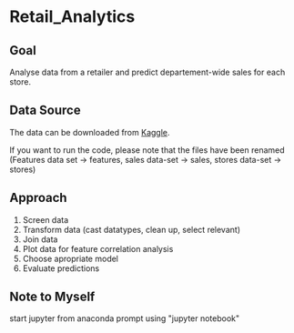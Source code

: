 # Retail_Analytics
## Goal
Analyse data from a retailer and predict departement-wide sales for each store.

## Data Source
The data can be downloaded from [Kaggle](https://www.kaggle.com/manjeetsingh/retaildataset).

If you want to run the code, please note that the files have been renamed (Features data set -> features, sales data-set -> sales, stores data-set -> stores)

## Approach
1. Screen data
2. Transform data (cast datatypes, clean up, select relevant)
3. Join data
4. Plot data for feature correlation analysis
5. Choose apropriate model
6. Evaluate predictions

## Note to Myself
start jupyter from anaconda prompt using "jupyter notebook"